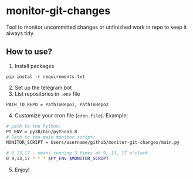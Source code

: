 # monitor-git-changes
Tool to monitor uncommitted changes or unfinished work in repo to keep it always tidy.

## How to use?
1. Install packages
```shell
pip instal -r requirements.txt
```
2. Set up the telegram bot
3. List repositories in `.env` file
```text
PATH_TO_REPO = PathToRepo1, PathToRepo2 
```
4. Customize your cron file (`cron.file`). Example: 
```bash
# path to the Python:
PY_ENV = py38/bin/python3.8
# Path to the main monitor script:
MONITOR_SCRIPT = Users/username/github/monitor-git-changes/main.py

# 9,13,17 - means running 3 times at 9, 13, 17 o'clock
0 9,13,17 * * * $PY_ENV $MONITOR_SCRIPT
```
5. Enjoy!